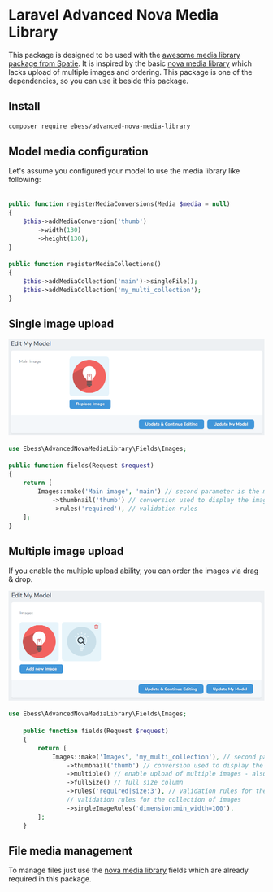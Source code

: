 # Laravel Advanced Nova Media Library

This package is designed to be used with the [awesome media library package from Spatie](https://github.com/spatie/laravel-medialibrary). 
It is inspired by the basic [nova media library](hhttps://github.com/jameslkingsley/nova-media-library) which lacks upload
of multiple images and ordering. This package is one of the dependencies, so you can use it beside this package.

## Install
```bash
composer require ebess/advanced-nova-media-library
```

## Model media configuration

Let's assume you configured your model to use the media library like following:
```php

public function registerMediaConversions(Media $media = null)
{
    $this->addMediaConversion('thumb')
        ->width(130)
        ->height(130);
}

public function registerMediaCollections()
{
    $this->addMediaCollection('main')->singleFile();
    $this->addMediaCollection('my_multi_collection');
}
```

## Single image upload

![Single image upload](docs/single-image.png)

```php
use Ebess\AdvancedNovaMediaLibrary\Fields\Images;

public function fields(Request $request)
{
    return [
        Images::make('Main image', 'main') // second parameter is the media collection name 
            ->thumbnail('thumb') // conversion used to display the image
            ->rules('required'), // validation rules
    ];
}
```

## Multiple image upload

If you enable the multiple upload ability, you can order the images via drag & drop.

![Multiple image upload](docs/multiple-images.png)

```php
use Ebess\AdvancedNovaMediaLibrary\Fields\Images;

    public function fields(Request $request)
    {
        return [
            Images::make('Images', 'my_multi_collection'), // second parameter is the media collection name
                ->thumbnail('thumb') // conversion used to display the image
                ->multiple() // enable upload of multiple images - also ordering
                ->fullSize() // full size column
                ->rules('required|size:3'), // validation rules for the collection of images
                // validation rules for the collection of images
                ->singleImageRules('dimension:min_width=100'),
        ];
    }
```

## File media management

To manage files just use the [nova media library](hhttps://github.com/jameslkingsley/nova-media-library) fields which
are already required in this package.

